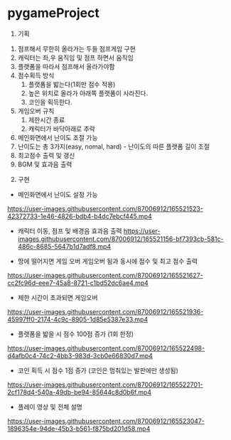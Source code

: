 # pygameProject

1. 기획

  1) 점프해서 무한히 올라가는 두들 점프게임 구현
  2) 캐릭터는 좌,우 움직임 및 점프 하면서 움직임
  3) 플랫폼을 따라서 점프해서 올라가야함
  4) 점수획득 방식
      1. 플랫폼을 밟는다(1회만 점수 적용)
      2. 높은 위치로 올라가 아래쪽 플랫폼이 사라진다.
      3. 코인을 획득한다.
  5) 게임오버 규칙
      1. 제한시간 종료
      2. 캐릭터가 바닥아래로 추락
  6) 메인화면에서 난이도 조절 가능
  7) 난이도는 총 3가지(easy, nomal, hard) - 난이도의 따른 플랫폼 길이 조절
  8) 최고점수 출력 및 갱신 
  9) BGM 및 효과음 출력
  
2. 구현

- 메인화면에서 난이도 설정 가능

https://user-images.githubusercontent.com/87006912/165521523-42372733-1e46-4826-bdb4-b4dc7ebcf445.mp4


 - 캐릭터 이동, 점프 및 배경음 효과음 출력
https://user-images.githubusercontent.com/87006912/165521156-bf7393cb-581c-486c-8685-5647b1d7adf8.mp4


- 땅에 떨어지면 게임 오버 게임오버 됨과 동시에 점수 및 최고 점수 출력

https://user-images.githubusercontent.com/87006912/165521627-cc2fc96d-eee7-45a8-8721-c1bd52dc6ae4.mp4


- 제한 시간이 초과되면 게임오버

https://user-images.githubusercontent.com/87006912/165521936-45997ff0-2174-4c9c-8905-1d85e5387e33.mp4


- 플랫폼을 밟을 시 점수 100점 증가 (1회 한정)

https://user-images.githubusercontent.com/87006912/165522498-d4afb0c4-74c2-4bb3-983d-3cb0e66830d7.mp4


- 코인 획득 시 점수 1점 증가 (코인은 멈춰있는 발판에만 생성됨)

https://user-images.githubusercontent.com/87006912/165522701-2cf178d4-540a-49db-be94-85644c8d0b6f.mp4



- 플레이 영상 및 전체 설명

https://user-images.githubusercontent.com/87006912/165523047-1896354e-94de-45b3-b561-f875bd201d58.mp4


